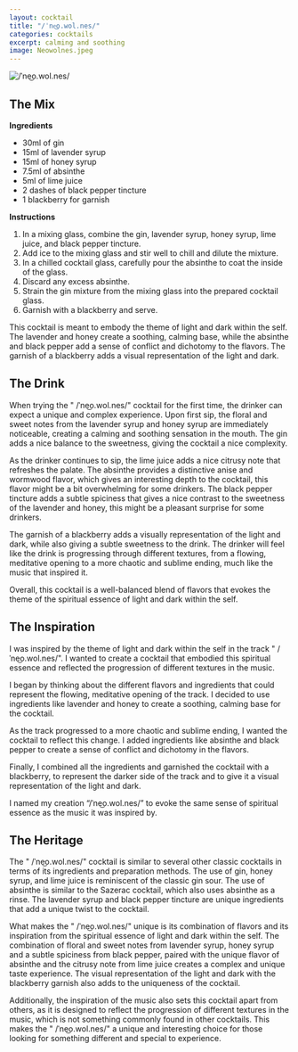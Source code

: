 ```yaml
---
layout: cocktail
title: "/ˈne͜o.wol.nes/"
categories: cocktails
excerpt: calming and soothing
image: Neowolnes.jpeg
---
```


![/ˈne͜o.wol.nes/](/www/assets/cocktails/Neowolnes.jpeg)


## The Mix

**Ingredients**

- 30ml of gin
- 15ml of lavender syrup
- 15ml of honey syrup
- 7.5ml of absinthe
- 5ml of lime juice
- 2 dashes of black pepper tincture
- 1 blackberry for garnish

**Instructions**

1. In a mixing glass, combine the gin, lavender syrup, honey syrup, lime juice, and black pepper tincture.
2. Add ice to the mixing glass and stir well to chill and dilute the mixture.
3. In a chilled cocktail glass, carefully pour the absinthe to coat the inside of the glass.
4. Discard any excess absinthe.
5. Strain the gin mixture from the mixing glass into the prepared cocktail glass.
6. Garnish with a blackberry and serve.

This cocktail is meant to embody the theme of light and dark within the self. The lavender and honey create a soothing, calming base, while the absinthe and black pepper add a sense of conflict and dichotomy to the flavors. The garnish of a blackberry adds a visual representation of the light and dark.

## The Drink

When trying the " /ˈne͜o.wol.nes/" cocktail for the first time, the drinker can expect a unique and complex experience. Upon first sip, the floral and sweet notes from the lavender syrup and honey syrup are immediately noticeable, creating a calming and soothing sensation in the mouth. The gin adds a nice balance to the sweetness, giving the cocktail a nice complexity.

As the drinker continues to sip, the lime juice adds a nice citrusy note that refreshes the palate. The absinthe provides a distinctive anise and wormwood flavor, which gives an interesting depth to the cocktail, this flavor might be a bit overwhelming for some drinkers. The black pepper tincture adds a subtle spiciness that gives a nice contrast to the sweetness of the lavender and honey, this might be a pleasant surprise for some drinkers.

The garnish of a blackberry adds a visually representation of the light and dark, while also giving a subtle sweetness to the drink. The drinker will feel like the drink is progressing through different textures, from a flowing, meditative opening to a more chaotic and sublime ending, much like the music that inspired it.

Overall, this cocktail is a well-balanced blend of flavors that evokes the theme of the spiritual essence of light and dark within the self.

## The Inspiration

I was inspired by the theme of light and dark within the self in the track " /ˈne͜o.wol.nes/". I wanted to create a cocktail that embodied this spiritual essence and reflected the progression of different textures in the music.

I began by thinking about the different flavors and ingredients that could represent the flowing, meditative opening of the track. I decided to use ingredients like lavender and honey to create a soothing, calming base for the cocktail.

As the track progressed to a more chaotic and sublime ending, I wanted the cocktail to reflect this change. I added ingredients like absinthe and black pepper to create a sense of conflict and dichotomy in the flavors.

Finally, I combined all the ingredients and garnished the cocktail with a blackberry, to represent the darker side of the track and to give it a visual representation of the light and dark.

I named my creation “/ˈne͜o.wol.nes/” to evoke the same sense of spiritual essence as the music it was inspired by.

## The Heritage

The " /ˈne͜o.wol.nes/" cocktail is similar to several other classic cocktails in terms of its ingredients and preparation methods. The use of gin, honey syrup, and lime juice is reminiscent of the classic gin sour. The use of absinthe is similar to the Sazerac cocktail, which also uses absinthe as a rinse. The lavender syrup and black pepper tincture are unique ingredients that add a unique twist to the cocktail.

What makes the " /ˈne͜o.wol.nes/" unique is its combination of flavors and its inspiration from the spiritual essence of light and dark within the self. The combination of floral and sweet notes from lavender syrup, honey syrup and a subtle spiciness from black pepper, paired with the unique flavor of absinthe and the citrusy note from lime juice creates a complex and unique taste experience. The visual representation of the light and dark with the blackberry garnish also adds to the uniqueness of the cocktail.

Additionally, the inspiration of the music also sets this cocktail apart from others, as it is designed to reflect the progression of different textures in the music, which is not something commonly found in other cocktails. This makes the " /ˈne͜o.wol.nes/" a unique and interesting choice for those looking for something different and special to experience.

